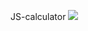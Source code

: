 JS-calculator
![](https://www.google.com/url?sa=i&url=https%3A%2F%2Fmanuals.plus%2Fru%2Fapple%2Fuse-calculator-on-iphone-apple-support&psig=AOvVaw2i2T22kE5_cxpxnZ8yUdz0&ust=1650730703745000&source=images&cd=vfe&ved=0CAwQjRxqFwoTCNjM0ZyJqPcCFQAAAAAdAAAAABAI)
